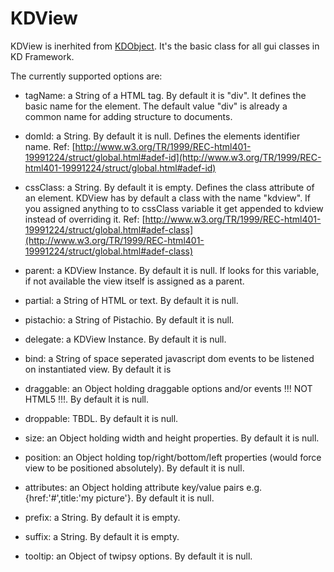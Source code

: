 # KDView

KDView is inerhited from [KDObject](/core/KDObject). It's the basic class for
all gui classes in KD Framework. 


The currently supported options are:

* tagName: a String of a HTML tag. By default it is "div".  It defines the basic
  name for the element. The default value "div" is already a common name for
  adding structure to documents.
* domId: a String. By default it is null. Defines the elements identifier name.
  Ref: [http://www.w3.org/TR/1999/REC-html401-19991224/struct/global.html#adef-id](http://www.w3.org/TR/1999/REC-html401-19991224/struct/global.html#adef-id)
* cssClass: a String. By default it is empty. Defines the class attribute of an
  element. KDView has by default a class with the name "kdview". If you assigned anything
  to to cssClass variable it get appended to kdview instead of overriding it.
  Ref: [http://www.w3.org/TR/1999/REC-html401-19991224/struct/global.html#adef-class](http://www.w3.org/TR/1999/REC-html401-19991224/struct/global.html#adef-class)
* parent: a KDView Instance. By default it is null. If looks for this variable,
  if not available the view itself is assigned as a parent.

* partial: a String of HTML or text. By default it is null.
* pistachio: a String of Pistachio. By default it is null.
* delegate: a KDView Instance. By default it is null.
* bind: a String of space seperated javascript dom events to be listened on instantiated view. By default it is
* draggable: an Object holding draggable options and/or events !!! NOT HTML5
  !!!. By default it is null.
* droppable: TBDL. By default it is null.
* size: an Object holding width and height properties. By default it is null.
* position: an Object holding top/right/bottom/left properties (would force view to be positioned absolutely). By default it is null.
* attributes: an Object holding attribute key/value pairs e.g. {href:'#',title:'my picture'}. By default it is null.
* prefix: a String. By default it is empty.
* suffix: a String. By default it is empty.
* tooltip: an Object of twipsy options. By default it is null.
